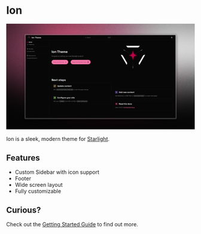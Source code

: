 # Ion

![Ion](./assets/showcase.png)

Ion is a sleek, modern theme for [Starlight](https://starlight.astro.build).

## Features

- Custom Sidebar with icon support
- Footer
- Wide screen layout
- Fully customizable

## Curious?

Check out the [Getting Started Guide](https://louisescher.github.io/starlight-ion-theme/getting-started) to find out more.